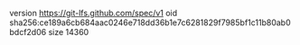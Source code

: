 version https://git-lfs.github.com/spec/v1
oid sha256:ce189a6cb684aac0246e718dd36b1e7c6281829f7985bf1c11b80ab0bdcf2d06
size 14360

